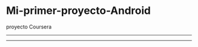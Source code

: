 # Mi-primer-proyecto-Android
proyecto Coursera  

---------------------------

--------------------------

